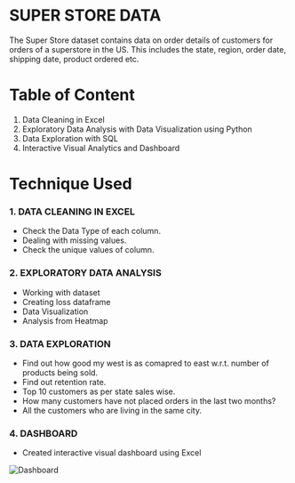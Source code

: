 
# SUPER STORE DATA
The Super Store dataset contains data on order details of customers for orders of a superstore in the US. This includes the state, region, order date, shipping date, product ordered etc.

# Table of Content

1. Data Cleaning in Excel
2. Exploratory Data Analysis with Data Visualization using Python
3. Data Exploration with SQL
4. Interactive Visual Analytics and Dashboard

# Technique Used

### 1. DATA CLEANING IN EXCEL

* Check the Data Type of each column. 
* Dealing with missing values. 
* Check the unique values of column.


### 2. EXPLORATORY DATA ANALYSIS

* Working with dataset
* Creating loss dataframe
* Data Visualization
* Analysis from Heatmap


### 3. DATA EXPLORATION

* Find out how good my west is as comapred to east w.r.t. number of products being sold.
* Find out retention rate.
* Top 10 customers as per state sales wise.
* How many customers have not placed orders in the last two months?
* All the customers who are living in the same city.


### 4. DASHBOARD

* Created interactive visual dashboard using Excel

![Dashboard](https://user-images.githubusercontent.com/115058343/210371481-b0665fe0-fdaf-4c9c-8c14-c47f3de8e331.jpg)
